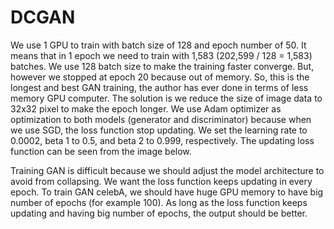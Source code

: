 # DCGAN

We use 1 GPU to train with batch size of 128 and epoch number of 50. It means that in 1 epoch we need to train with 1,583 (202,599 / 128 = 1,583) batches. We use 128 batch size to make the training faster converge. But, however we stopped at epoch 20 because out of memory. So, this is the longest and best GAN training, the author has ever done in terms of less memory GPU computer. The solution is we reduce the size of image data to 32x32 pixel to make the epoch longer.
We use Adam optimizer as optimization to both models (generator and discriminator) because when we use SGD, the loss function stop updating. We set the learning rate to 0.0002, beta 1 to 0.5, and beta 2 to 0.999, respectively. The updating loss function can be seen from the image below.


Training GAN is difficult because we should adjust the model architecture to avoid from collapsing. We want the loss function keeps updating in every epoch. To train GAN celebA, we should have huge GPU memory to have big number of epochs (for example 100). As long as the loss function keeps updating and having big number of epochs, the output should be better.
